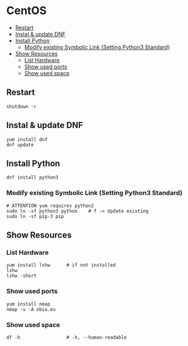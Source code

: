 # CentOS 


<!-- @import "[TOC]" {cmd="toc" depthFrom=2 depthTo=6 orderedList=false} -->

<!-- code_chunk_output -->

- [Restart](#restart)
- [Instal & update DNF](#instal-update-dnf)
- [Install Python](#install-python)
  - [Modify existing Symbolic Link (Setting Python3 Standard)](#modify-existing-symbolic-link-setting-python3-standard)
- [Show Resources](#show-resources)
  - [List Hardware](#list-hardware)
  - [Show used ports](#show-used-ports)
  - [Show used space](#show-used-space)

<!-- /code_chunk_output -->


## Restart

```shell
shutdown -r
```

## Instal & update DNF

```shell
yum install dnf
dnf update 
```

## Install Python

```shell
dnf install python3
```
    
### Modify existing Symbolic Link (Setting Python3 Standard)

```shell
# ATTENTION yum requires python2
sudo ln -sf python3 python    # f -> Update existing
sudo ln -sf pip-3 pip
```

## Show Resources    

###  List Hardware

    yum install lshw      # if not installed
    lshw
    lshw -short
    
### Show used ports 

    yum install nmap
    nmap -v -A ebia.eu
    
### Show used space

    df -h                 # -h, --human-readable
    
